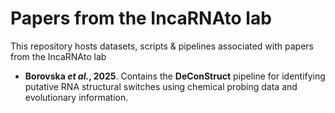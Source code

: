 # Papers from the IncaRNAto lab
This repository hosts datasets, scripts &amp; pipelines associated with papers from the IncaRNAto lab

- __Borovska *et al.*, 2025__. Contains the __DeConStruct__ pipeline for identifying putative RNA structural switches using chemical probing data and evolutionary information.
